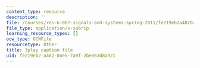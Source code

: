 ```yaml
---
content_type: resource
description: ''
file: /courses/res-6-007-signals-and-systems-spring-2011/fe219eb2a48204e57a9f2be863d8a921_nuzA75DpSuw.srt
file_type: application/x-subrip
learning_resource_types: []
ocw_type: OCWFile
resourcetype: Other
title: 3play caption file
uid: fe219eb2-a482-04e5-7a9f-2be863d8a921
---
```

